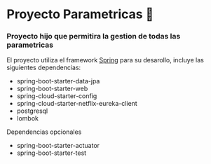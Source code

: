 # Proyecto Parametricas 🚀

### Proyecto hijo que permitira la gestion de todas las parametricas
El proyecto utiliza el framework [Spring](https://spring.io/) para su desarollo, incluye las siguientes dependencias:

* spring-boot-starter-data-jpa
* spring-boot-starter-web  
* spring-cloud-starter-config
* spring-cloud-starter-netflix-eureka-client
* postgresql
* lombok

Dependencias opcionales

* spring-boot-starter-actuator
* spring-boot-starter-test